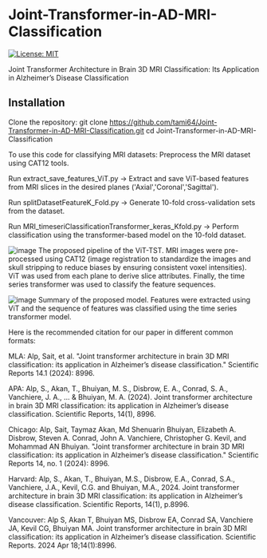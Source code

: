 # Joint-Transformer-in-AD-MRI-Classification
[![License: MIT](https://img.shields.io/badge/License-MIT-yellow.svg)](https://opensource.org/licenses/MIT)

Joint Transformer Architecture in Brain 3D MRI Classification: Its Application in Alzheimer’s Disease Classification

## Installation
Clone the repository:
git clone https://github.com/tami64/Joint-Transformer-in-AD-MRI-Classification.git
cd Joint-Transformer-in-AD-MRI-Classification

To use this code for classifying MRI datasets:
Preprocess the MRI dataset using CAT12 tools.

Run extract_save_features_ViT.py
→ Extract and save ViT-based features from MRI slices in the desired planes ('Axial','Coronal','Sagittal').

Run splitDatasetFeatureK_Fold.py
→ Generate 10-fold cross-validation sets from the dataset.

Run MRI_timeseriClassificationTransformer_keras_Kfold.py
→ Perform classification using the transformer-based model on the 10-fold dataset.

![image](https://github.com/user-attachments/assets/14ee9f36-fee1-4f7e-83b9-c0512f5eafae)
The proposed pipeline of the ViT-TST. MRI images were pre-processed using CAT12 (image registration to standardize the images and skull stripping to reduce biases by ensuring consistent voxel intensities). ViT was used from each plane to derive slice attributes. Finally, the time series transformer was used to classify the feature sequences.

![image](https://github.com/user-attachments/assets/b2ff0496-dbcf-491f-b5ff-5fb701382b15)
Summary of the proposed model. Features were extracted using ViT and the sequence of features was classified using the time series transformer model.





Here is the recommended citation for our paper in different common formats:

MLA:  Alp, Sait, et al. "Joint transformer architecture in brain 3D MRI classification: its application in Alzheimer’s disease classification." Scientific Reports 14.1 (2024): 8996.

APA:  Alp, S., Akan, T., Bhuiyan, M. S., Disbrow, E. A., Conrad, S. A., Vanchiere, J. A., ... & Bhuiyan, M. A. (2024). Joint transformer architecture in brain 3D MRI classification: its application in Alzheimer’s disease classification. Scientific Reports, 14(1), 8996.

Chicago:  Alp, Sait, Taymaz Akan, Md Shenuarin Bhuiyan, Elizabeth A. Disbrow, Steven A. Conrad, John A. Vanchiere, Christopher G. Kevil, and Mohammad AN Bhuiyan. "Joint transformer architecture in brain 3D MRI classification: its application in Alzheimer’s disease classification." Scientific Reports 14, no. 1 (2024): 8996.

Harvard:  Alp, S., Akan, T., Bhuiyan, M.S., Disbrow, E.A., Conrad, S.A., Vanchiere, J.A., Kevil, C.G. and Bhuiyan, M.A., 2024. Joint transformer architecture in brain 3D MRI classification: its application in Alzheimer’s disease classification. Scientific Reports, 14(1), p.8996.

Vancouver:  Alp S, Akan T, Bhuiyan MS, Disbrow EA, Conrad SA, Vanchiere JA, Kevil CG, Bhuiyan MA. Joint transformer architecture in brain 3D MRI classification: its application in Alzheimer’s disease classification. Scientific Reports. 2024 Apr 18;14(1):8996.
